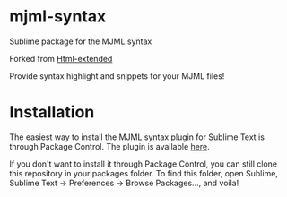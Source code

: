 # mjml-syntax

Sublime package for the MJML syntax

Forked from [Html-extended](https://github.com/orizens/html-extended)

Provide syntax highlight and snippets for your MJML files!

# Installation

The easiest way to install the MJML syntax plugin for Sublime Text is through Package Control. The plugin is available [here](https://packagecontrol.io/packages/MJML-syntax).

If you don't want to install it through Package Control, you can still clone this repository in your packages folder. To find this folder, open Sublime, Sublime Text -> Preferences -> Browse Packages..., and voila!
